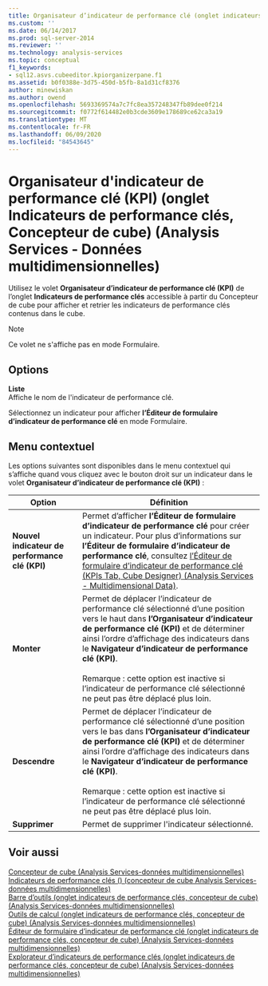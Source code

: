 ```yaml
---
title: Organisateur d’indicateur de performance clé (onglet indicateurs de performance clés, concepteur de cube) (Analysis Services-données multidimensionnelles) | Microsoft Docs
ms.custom: ''
ms.date: 06/14/2017
ms.prod: sql-server-2014
ms.reviewer: ''
ms.technology: analysis-services
ms.topic: conceptual
f1_keywords:
- sql12.asvs.cubeeditor.kpiorganizerpane.f1
ms.assetid: b0f0388e-3d75-450d-b5fb-8a1d31cf8376
author: minewiskan
ms.author: owend
ms.openlocfilehash: 5693369574a7c7fc8ea357248347fb89dee0f214
ms.sourcegitcommit: f0772f614482e0b3cde3609e178689ce62ca3a19
ms.translationtype: MT
ms.contentlocale: fr-FR
ms.lasthandoff: 06/09/2020
ms.locfileid: "84543645"
---
```

# <a name="kpi-organizer-kpis-tab-cube-designer-analysis-services---multidimensional-data"></a>Organisateur d'indicateur de performance clé (KPI) (onglet Indicateurs de performance clés, Concepteur de cube) (Analysis Services - Données multidimensionnelles)
  Utilisez le volet **Organisateur d’indicateur de performance clé (KPI)** de l’onglet **Indicateurs de performance clés** accessible à partir du Concepteur de cube pour afficher et retrier les indicateurs de performance clés contenus dans le cube.  
  
> [!NOTE]  
>  Ce volet ne s'affiche pas en mode Formulaire.  
  
## <a name="options"></a>Options  
 **Liste**  
 Affiche le nom de l'indicateur de performance clé.  
  
 Sélectionnez un indicateur pour afficher **l’Éditeur de formulaire d’indicateur de performance clé** en mode Formulaire.  
  
## <a name="context-menu"></a>Menu contextuel  
 Les options suivantes sont disponibles dans le menu contextuel qui s’affiche quand vous cliquez avec le bouton droit sur un indicateur dans le volet **Organisateur d’indicateur de performance clé (KPI)** :  
  
|Option|Définition|  
|------------|----------------|  
|**Nouvel indicateur de performance clé (KPI)**|Permet d’afficher **l’Éditeur de formulaire d’indicateur de performance clé** pour créer un indicateur. Pour plus d’informations sur **l’Éditeur de formulaire d’indicateur de performance clé**, consultez [l’Éditeur de formulaire d’indicateur de performance clé &#40;KPIs Tab, Cube Designer&#41; &#40;Analysis Services - Multidimensional Data&#41;](kpi-form-editor-kpis-tab-cube-designer-analysis-services-multidimensional-data.md).|  
|**Monter**|Permet de déplacer l’indicateur de performance clé sélectionné d’une position vers le haut dans **l’Organisateur d’indicateur de performance clé (KPI)** et de déterminer ainsi l’ordre d’affichage des indicateurs dans le **Navigateur d’indicateur de performance clé (KPI)**.<br /><br /> Remarque : cette option est inactive si l’indicateur de performance clé sélectionné ne peut pas être déplacé plus loin.|  
|**Descendre**|Permet de déplacer l’indicateur de performance clé sélectionné d’une position vers le bas dans **l’Organisateur d’indicateur de performance clé (KPI)** et de déterminer ainsi l’ordre d’affichage des indicateurs dans le **Navigateur d’indicateur de performance clé (KPI)**.<br /><br /> Remarque : cette option est inactive si l’indicateur de performance clé sélectionné ne peut pas être déplacé plus loin.|  
|**Supprimer**|Permet de supprimer l'indicateur sélectionné.|  
  
## <a name="see-also"></a>Voir aussi  
 [Concepteur de cube &#40;Analysis Services-données multidimensionnelles&#41;](cube-designer-analysis-services-multidimensional-data.md)   
 [Indicateurs de performance clés &#40;&#41; &#40;concepteur de cube Analysis Services-données multidimensionnelles&#41;](kpis-cube-designer-analysis-services-multidimensional-data.md)   
 [Barre d’outils &#40;onglet indicateurs de performance clés, concepteur de cube&#41; &#40;Analysis Services-données multidimensionnelles&#41;](toolbar-kpis-tab-cube-designer-analysis-services-multidimensional-data.md)   
 [Outils de calcul &#40;onglet indicateurs de performance clés, concepteur de cube&#41; &#40;Analysis Services-données multidimensionnelles&#41;](calculation-tools-kpis-cube-designer-analysis-services-multidimensional-data.md)   
 [Éditeur de formulaire d’indicateur de performance clé &#40;onglet indicateurs de performance clés, concepteur de cube&#41; &#40;Analysis Services-données multidimensionnelles&#41;](kpi-form-editor-kpis-tab-cube-designer-analysis-services-multidimensional-data.md)   
 [Explorateur d’indicateurs de performance clés &#40;onglet indicateurs de performance clés, concepteur de cube&#41; &#40;Analysis Services-données multidimensionnelles&#41;](kpi-browser-kpis-tab-cube-designer-analysis-services-multidimensional-data.md)  
  
  
